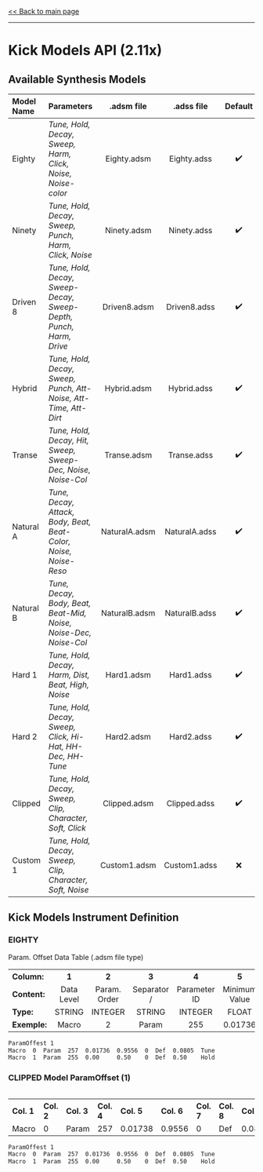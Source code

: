 [<< Back to main page](/../..)

---

# Kick Models API (2.11x)

## Available Synthesis Models

Model Name | Parameters | .adsm file | .adss file | Default |
:--------------------------------------- | :--- | :---: | :---: |:---: |
Eighty | *Tune, Hold, Decay, Sweep, Harm, Click, Noise, Noise-color* | Eighty.adsm | Eighty.adss |:heavy_check_mark: |
Ninety | *Tune, Hold, Decay, Sweep, Punch, Harm, Click, Noise* | Ninety.adsm | Ninety.adss |:heavy_check_mark: |
Driven 8 | *Tune, Hold, Decay, Sweep-Decay, Sweep-Depth, Punch, Harm, Drive* | Driven8.adsm | Driven8.adss |:heavy_check_mark: |
Hybrid | *Tune, Hold, Decay, Sweep, Punch, Att-Noise, Att-Time, Att-Dirt* | Hybrid.adsm | Hybrid.adss |:heavy_check_mark: |
Transe | *Tune, Hold, Decay, Hit, Sweep, Sweep-Dec, Noise, Noise-Col* | Transe.adsm | Transe.adss |:heavy_check_mark: |
Natural A | *Tune, Decay, Attack, Body, Beat, Beat-Color, Noise, Noise-Reso* | NaturalA.adsm | NaturalA.adss |:heavy_check_mark: |
Natural B | *Tune, Decay, Body, Beat, Beat-Mid, Noise, Noise-Dec, Noise-Col* | NaturalB.adsm | NaturalB.adss |:heavy_check_mark: |
Hard 1 | *Tune, Hold, Decay, Harm, Dist, Beat, High, Noise* | Hard1.adsm | Hard1.adss |:heavy_check_mark: |
Hard 2 | *Tune, Hold, Decay, Sweep, Click, Hi-Hat, HH-Dec, HH-Tune* | Hard2.adsm | Hard2.adss |:heavy_check_mark: |
Clipped | *Tune, Hold, Decay, Sweep, Clip, Character, Soft, Click* | Clipped.adsm | Clipped.adss |:heavy_check_mark: |
Custom 1 | *Tune, Hold, Decay, Sweep, Clip, Character, Soft, Noise* | Custom1.adsm | Custom1.adss |:x: |

## Kick Models Instrument Definition

<table>
 <tr><H3>EIGHTY</h3> Param. Offset Data Table (.adsm file type)</tr>
<tr>
<th align="left", width="120">Column:</th>
<th align="center", width="60">1</th>
<th align="center", width="60">2</th>
<th align="center", width="60">3</th>
<th align="center", width="60">4</th>
<th align="center", width="120">5</th>
<th align="center", width="120">6</th>
<th align="center", width="60">7</th>
<th align="center", width="60">8</th>
<th align="center", width="120">9</th>
<th align="center", width="60">10</th>
</tr>
<tr>
 <td><b>Content:</b></td>
 <td align="center">Data Level</td>
 <td align="center">Param. Order</td>
 <td align="center">Separator /</td>
 <td align="center">Parameter ID</td>
 <td align="center">Minimum Value</td>
 <td align="center">Maximum Value</td>
 <td align="center">Null</td>
 <td align="center">Separator /</td>
 <td align="center">Default Value</td>
 <td align="center">Param. Name</td>
</tr>
<tr>
 <td><b>Type:</b></td>
 <td align="center">STRING</td>
 <td align="center">INTEGER</td>
 <td align="center">STRING</td>
 <td align="center">INTEGER</td>
 <td align="center">FLOAT</td>
 <td align="center">FLOAT</td>
 <td align="center">INTEGER</td>
 <td align="center">STRING</td>
 <td align="center">FLOAT</td>
 <td align="center">STRING</td>
</tr>
 <tr>
 <td><b>Exemple:</b></td>
 <td align="center">Macro</td>
 <td align="center">2</td>
 <td align="center">Param</td>
 <td align="center">255</td>
 <td align="center">0.01736</td>
 <td align="center">0.9556</td>
 <td align="center">0</td>
 <td align="center">Def</td>
 <td align="center">0.50</td>
 <td align="center">Hold</td>
</tr>
<table>

```diff 
ParamOffest 1
Macro  0  Param  257  0.01736  0.9556  0  Def  0.0805  Tune
Macro  1  Param  255  0.00     0.50    0  Def  0.50    Hold
```


### CLIPPED Model ParamOffset (1)
 
<table>
<tr>
<th align="left", width="100">Col. 1</th>
<th align="left", width="100">Col. 2</th>
<th align="left", width="100">Col. 3</th>
<th align="left", width="100">Col. 4</th>
<th align="left", width="100">Col. 5</th>
<th align="left", width="100">Col. 6</th>
<th align="left", width="100">Col. 7</th>
<th align="left", width="100">Col. 8</th>
<th align="left", width="100">Col. 9</th>
<th align="left", width="100">Col. 10</th>
</tr>
<tr>
 <td>Macro</td>
 <td>0</td>
 <td>Param</td>
 <td>257</td>
 <td>0.01738</td>
 <td>0.9556</td>
 <td>0</td>
 <td>Def</td>
 <td>0.0805</td>
 <td>Tune</td>
</tr>
<table> 
 
 
```diff 
ParamOffest 1
Macro  0  Param  257  0.01736  0.9556  0  Def  0.0805  Tune
Macro  1  Param  255  0.00     0.50    0  Def  0.50    Hold
```
